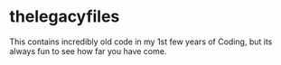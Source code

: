 # thelegacyfiles



This contains incredibly old code in my 1st few years of Coding, but its always fun to see how far you have come.
